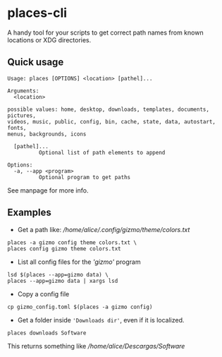 # places-cli
A handy tool for your scripts to get correct path names from known locations or XDG directories.

## Quick usage
```text
Usage: places [OPTIONS] <location> [pathel]...

Arguments:
  <location>

possible values: home, desktop, downloads, templates, documents, pictures,
videos, music, public, config, bin, cache, state, data, autostart, fonts,
menus, backgrounds, icons

  [pathel]...
          Optional list of path elements to append

Options:
  -a, --app <program>
          Optional program to get paths
```
See manpage for more info.

## Examples
- Get a path like: _/home/alice/.config/gizmo/theme/colors.txt_

```shell
places -a gizmo config theme colors.txt \
places config gizmo theme colors.txt
```
- List all config files for the _'gizmo'_ program

```shell
lsd $(places --app=gizmo data) \
places --app=gizmo data | xargs lsd
```

- Copy a config file
```shell
cp gizmo_config.toml $(places -a gizmo config)
```



- Get a folder inside `'Downloads dir'`, even if it is localized.
```shell
places downloads Software
```

This returns something like _/home/alice/Descargas/Software_




